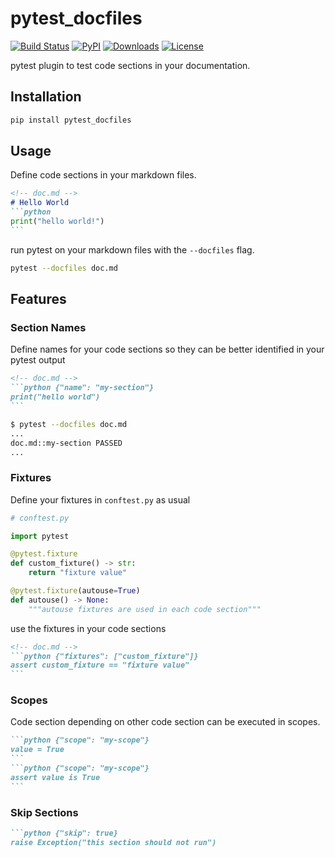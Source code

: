 # pytest_docfiles
[![Build Status](https://github.com/stefanhoelzl/pytest_docfiles/workflows/push/badge.svg)](https://github.com/stefanhoelzl/pytest_docfiles/actions)
[![PyPI](https://img.shields.io/pypi/v/pytest_docfiles.svg)](https://pypi.org/project/pytest_docfiles/)
[![Downloads](https://img.shields.io/pypi/dm/pytest_docfiles?color=blue&logo=pypi&logoColor=yellow)](https://pypistats.org/packages/pytest_docfiles)
[![License](https://img.shields.io/pypi/l/pytest_docfiles.svg)](LICENSE)

pytest plugin to test code sections in your documentation.

## Installation
```bash
pip install pytest_docfiles
```

## Usage
Define code sections in your markdown files.
````md
<!-- doc.md -->
# Hello World
```python
print("hello world!")
```
````
run pytest on your markdown files with the `--docfiles` flag.
```bash
pytest --docfiles doc.md
```

## Features
### Section Names
Define names for your code sections so they can be better identified in your pytest output
````md
<!-- doc.md -->
```python {"name": "my-section"}
print("hello world")
```
````
```bash
$ pytest --docfiles doc.md
...
doc.md::my-section PASSED
...
```

### Fixtures
Define your fixtures in `conftest.py` as usual
```python
# conftest.py

import pytest

@pytest.fixture
def custom_fixture() -> str:
    return "fixture value"

@pytest.fixture(autouse=True)
def autouse() -> None:
    """autouse fixtures are used in each code section"""
```
use the fixtures in your code sections
````md
<!-- doc.md -->
```python {"fixtures": ["custom_fixture"]}
assert custom_fixture == "fixture value"
```
````

### Scopes
Code section depending on other code section can be executed in scopes.
````md
```python {"scope": "my-scope"}
value = True
```
```python {"scope": "my-scope"}
assert value is True
```
````

### Skip Sections
````md
```python {"skip": true}
raise Exception("this section should not run")
````